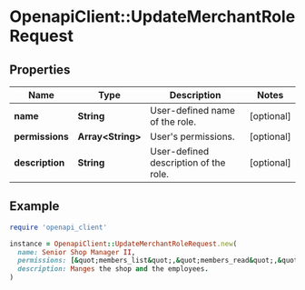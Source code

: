 # OpenapiClient::UpdateMerchantRoleRequest

## Properties

| Name | Type | Description | Notes |
| ---- | ---- | ----------- | ----- |
| **name** | **String** | User-defined name of the role. | [optional] |
| **permissions** | **Array&lt;String&gt;** | User&#39;s permissions. | [optional] |
| **description** | **String** | User-defined description of the role. | [optional] |

## Example

```ruby
require 'openapi_client'

instance = OpenapiClient::UpdateMerchantRoleRequest.new(
  name: Senior Shop Manager II,
  permissions: [&quot;members_list&quot;,&quot;members_read&quot;,&quot;members_view&quot;,&quot;members_write&quot;,&quot;members_delete&quot;],
  description: Manges the shop and the employees.
)
```

